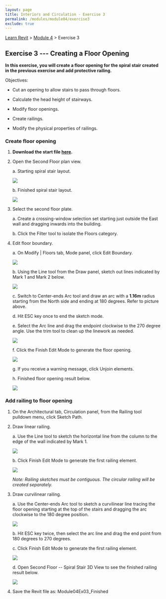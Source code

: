 ```yaml
---
layout: page
title: Interiors and Circulation - Exercise 3
permalink: /modules/module04/exercise3
exclude: true
---
```


[Learn Revit](/learnrevit/) > [Module 4](/learnrevit/modules/module04/) > Exercise 3

## Exercise 3 --- Creating a Floor Opening

**In this exercise, you will create a floor opening for the spiral stair created in the previous exercise and add protective railing.**

Objectives:

-   Cut an opening to allow stairs to pass through floors.

-   Calculate the head height of stairways.

-   Modify floor openings.

-   Create railings.

-   Modify the physical properties of railings.

### Create floor opening

1.   **Download the start file [here](Module04Ex03.rvt).**

22. Open the Second Floor plan view.

    a.  Starting spiral stair layout.

    ![](media\image38.png)

    b.  Finished spiral stair layout.

    ![](media\image39.png)

23. Select the second floor plate.

    a.  Create a crossing-window selection set starting just outside the East wall and dragging inwards into the building.

    b.  Click the Filter tool to isolate the Floors category.

24. Edit floor boundary.

    a.  On Modify \| Floors tab, Mode panel, click Edit Boundary.

    ![](media\image40.png)

    b.  Using the Line tool from the Draw panel, sketch out lines indicated by Mark 1 and Mark 2 below.

    ![](media\image41.png)

    c.  Switch to Center-ends Arc tool and draw an arc with a **1.16m** radius starting from the North side and ending at 180 degrees. Refer to picture above.

    d.  Hit ESC key once to end the sketch mode.

    e.  Select the Arc line and drag the endpoint clockwise to the 270 degree angle. Use the trim tool to clean up the linework as needed.

    ![](media\image42.png)

    f.  Click the Finish Edit Mode to generate the floor opening.

    ![](media\image43.png)

    g.  If you receive a warning message, click Unjoin elements.

    h.  Finished floor opening result below.

    ![](media\image44.png)

### Add railing to floor opening

1.  On the Architectural tab, Circulation panel, from the Railing tool
    pulldown menu, click Sketch Path.


25. Draw linear railing.

    a.  Use the Line tool to sketch the horizontal line from the column to the edge of the wall indicated by Mark 1.

    ![](media\image45.png)

    b.  Click Finish Edit Mode to generate the first railing element.

    ![](media\image46.png)     
    

    *Note: Railing sketches must be contiguous. The circular railing will be created separately.*

26. Draw curvilinear railing.

    a.  Use the Center-ends Arc tool to sketch a curvilinear line tracing the floor opening starting at the top of the stairs and dragging the arc clockwise to the 180 degree position.

    ![](media\image47.png)

    b.  Hit ESC key twice, then select the arc line and drag the end point from 180 degrees to 270 degrees.

    c.  Click Finish Edit Mode to generate the first railing element.

    ![](media\image46.png)

    d.  Open Second Floor -- Spiral Stair 3D View to see the finished railing result below.

    ![](media\image48.png)

27. Save the Revit file as: Module04Ex03_Finished

